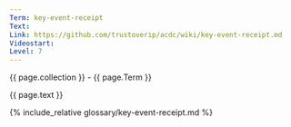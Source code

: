 ```yaml
---
Term: key-event-receipt
Text: 
Link: https://github.com/trustoverip/acdc/wiki/key-event-receipt.md
Videostart: 
Level: 7
---
```


{{ page.collection }} - {{ page.Term }}

   {{ page.text }}

{% include_relative glossary/key-event-receipt.md %}
